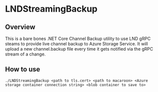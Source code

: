 ﻿# LNDStreamingBackup 


## Overview
This is a bare bones .NET Core Channel Backup utility to use LND gRPC steams to provide live channel backup to Azure Storage Service. 
It will upload a new channel.backup file every time it gets notified via the gRPC stream of a change.


## How to use
```./LNDStreamingBackup <path to tls.cert> <path to macaroon> <Azure storage container connection string> <blob container to save to>```
